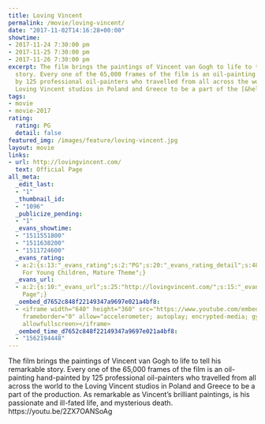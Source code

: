 ```yaml
---
title: Loving Vincent
permalink: /movie/loving-vincent/
date: "2017-11-02T14:16:28+00:00"
showtime:
- 2017-11-24 7:30:00 pm
- 2017-11-25 7:30:00 pm
- 2017-11-26 7:30:00 pm
excerpt: The film brings the paintings of Vincent van Gogh to life to tell his remarkable
  story. Every one of the 65,000 frames of the film is an oil-painting hand-painted
  by 125 professional oil-painters who travelled from all across the world to the
  Loving Vincent studios in Poland and Greece to be a part of the [&hellip;]
tags:
- movie
- movie-2017
rating:
  rating: PG
  detail: false
featured_img: /images/feature/loving-vincent.jpg
layout: movie
links:
- url: http://lovingvincent.com/
  text: Official Page
all_meta:
  _edit_last:
  - "1"
  _thumbnail_id:
  - "1096"
  _publicize_pending:
  - "1"
  _evans_showtime:
  - "1511551800"
  - "1511638200"
  - "1511724600"
  _evans_rating:
  - a:2:{s:13:"_evans_rating";s:2:"PG";s:20:"_evans_rating_detail";s:48:"Not Recommended
    For Young Children, Mature Theme";}
  _evans_url:
  - a:2:{s:10:"_evans_url";s:25:"http://lovingvincent.com/";s:15:"_evans_url_name";s:13:"Official
    Page";}
  _oembed_d7652c848f22149347a9697e021a4bf8:
  - <iframe width="640" height="360" src="https://www.youtube.com/embed/2ZX7OANSoAg?feature=oembed"
    frameborder="0" allow="accelerometer; autoplay; encrypted-media; gyroscope; picture-in-picture"
    allowfullscreen></iframe>
  _oembed_time_d7652c848f22149347a9697e021a4bf8:
  - "1562194448"
---
```


<div class="overview" dir="auto">The film brings the paintings of Vincent van Gogh to life to tell his remarkable story. Every one of the 65,000 frames of the film is an oil-painting hand-painted by 125 professional oil-painters who travelled from all across the world to the Loving Vincent studios in Poland and Greece to be a part of the production. As remarkable as Vincent’s brilliant paintings, is his passionate and ill-fated life, and mysterious death. https://youtu.be/2ZX7OANSoAg </div>
